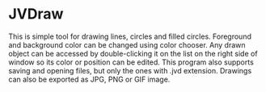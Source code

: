 # JVDraw

This is simple tool for drawing lines, circles and filled circles. Foreground and
background color can be changed using color chooser. Any drawn object can be accessed
by double-clicking it on the list on the right side of window so its color or position
can be edited. This program also supports saving and opening files, but only the ones
with .jvd extension. Drawings can also be exported as JPG, PNG or GIF image.
